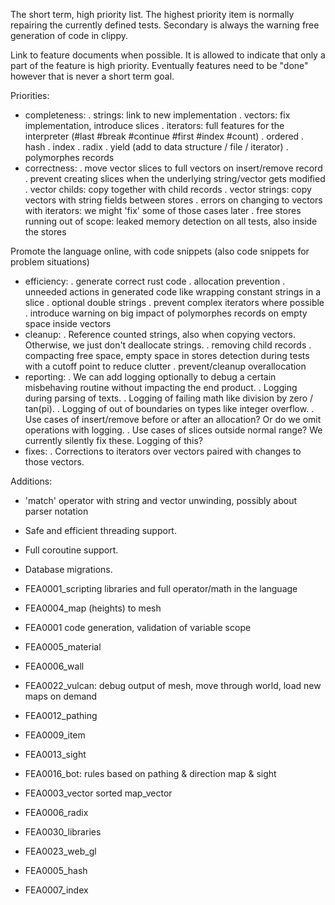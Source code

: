 The short term, high priority list.
The highest priority item is normally repairing the currently defined tests.
Secondary is always the warning free generation of code in clippy.

Link to feature documents when possible. It is allowed to indicate that only a part of the feature is high priority.
Eventually features need to be "done" however that is never a short term goal.

Priorities:
- completeness:
  . strings: link to new implementation
  . vectors: fix implementation, introduce slices
  . iterators: full features for the interpreter (#last #break #continue #first #index #count)
  . ordered
  . hash
  . index
  . radix
  . yield (add to data structure / file / iterator)
  . polymorphes records
- correctness:
  . move vector slices to full vectors on insert/remove record
  . prevent creating slices when the underlying string/vector gets modified
  . vector childs: copy together with child records
  . vector strings: copy vectors with string fields between stores
  . errors on changing to vectors with iterators: we might 'fix' some of those cases later
  . free stores running out of scope: leaked memory detection on all tests, also inside the stores

Promote the language online, with code snippets (also code snippets for problem situations)
- efficiency:
  . generate correct rust code
  . allocation prevention
  . unneeded actions in generated code like wrapping constant strings in a slice
  . optional double strings
  . prevent complex iterators where possible
  . introduce warning on big impact of polymorphes records on empty space inside vectors
- cleanup:
  . Reference counted strings, also when copying vectors. Otherwise, we just don't deallocate strings.
  . removing child records
  . compacting free space, empty space in stores detection during tests with a cutoff point to reduce clutter
  . prevent/cleanup overallocation
- reporting:
  . We can add logging optionally to debug a certain misbehaving routine without impacting the end product.
  . Logging during parsing of texts.
  . Logging of failing math like division by zero / tan(pi).
  . Logging of out of boundaries on types like integer overflow.
  . Use cases of insert/remove before or after an allocation? Or do we omit operations with logging.
  . Use cases of slices outside normal range? We currently silently fix these. Logging of this?
- fixes:
  . Corrections to iterators over vectors paired with changes to those vectors.

Additions:
- 'match' operator with string and vector unwinding, possibly about parser notation
- Safe and efficient threading support.
- Full coroutine support.
- Database migrations.

- FEA0001_scripting libraries and full operator/math in the language
- FEA0004_map (heights) to mesh
- FEA0001 code generation, validation of variable scope
- FEA0005_material
- FEA0006_wall
- FEA0022_vulcan: debug output of mesh, move through world, load new maps on demand
- FEA0012_pathing
- FEA0009_item
- FEA0013_sight
- FEA0016_bot: rules based on pathing & direction map & sight
- FEA0003_vector sorted map_vector
- FEA0006_radix
- FEA0030_libraries
- FEA0023_web_gl
- FEA0005_hash
- FEA0007_index
